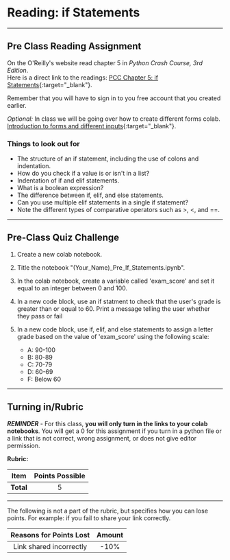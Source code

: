 #  Reading: if Statements

---

## Pre Class Reading Assignment

On the O'Reilly's website read chapter 5 in _Python Crash Course, 3rd Edition_. 
</br>Here is a direct link to the readings: [PCC Chapter 5: if Statements](https://learning.oreilly.com/library/view/python-crash-course/9781098156664/c05.xhtml){:target="_blank"}.

Remember that you will have to sign in to you free account that you created earlier.

_Optional:_ In class we will be going over how to create different forms colab. [Introduction to forms and different inputs](https://www.tutorialspoint.com/google_colab/google_colab_adding_forms.htm){:target="_blank"}.

### Things to look out for
- The structure of an if statement, including the use of colons and indentation.
- How do you check if a value is or isn't in a list?
- Indentation of if and elif statements.
- What is a boolean expression?
- The difference between if, elif, and else statements.
- Can you use multiple elif statements in a single if statement?
- Note the different types of comparative operators such as >, <, and ==.

---

## Pre-Class Quiz Challenge

1. Create a new colab notebook.

2. Title the notebook "(Your_Name)_Pre_If_Statements.ipynb".

3. In the colab notebook, create a variable called 'exam_score' and set it equal to an integer between 0 and 100.

4. In a new code block, use an if statment to check that the user's grade is greater than or equal to 60. Print a message telling the user whether they pass or fail

5. In a new code block, use if, elif, and else statements to assign a letter grade based on the value of 'exam_score' using the following scale:
   - A: 90-100
   - B: 80-89
   - C: 70-79
   - D: 60-69
   - F: Below 60

---

## Turning in/Rubric

**_REMINDER_** - For this class, **you will only turn in the links to your colab notebooks**. You will get a 0 for this assignment if you turn in a python file or a link that is not correct, wrong assignment, or does not give editor permission.

**Rubric:**

|                      Item                      | Points Possible |
|:----------------------------------------------:|:---------------:|
| <div style="text-align: right">**Total**</div> |        5        |

---

The following is not a part of the rubric, but specifies how you can lose points. For example: if you fail to share your link correctly.

| **Reasons for Points Lost** |    **Amount**     |  
|:---------------------------:|:-----------------:|
|   Link shared incorrectly   |       -10%        | 